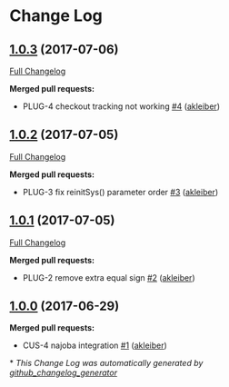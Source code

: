# Change Log

## [1.0.3](https://github.com/8select/shopware-5-plugin/tree/1.0.3) (2017-07-06)
[Full Changelog](https://github.com/8select/shopware-5-plugin/compare/1.0.2...1.0.3)

**Merged pull requests:**

- PLUG-4 checkout tracking not working [\#4](https://github.com/8select/shopware-5-plugin/pull/4) ([akleiber](https://github.com/akleiber))

## [1.0.2](https://github.com/8select/shopware-5-plugin/tree/1.0.2) (2017-07-05)
[Full Changelog](https://github.com/8select/shopware-5-plugin/compare/1.0.1...1.0.2)

**Merged pull requests:**

- PLUG-3 fix reinitSys\(\) parameter order [\#3](https://github.com/8select/shopware-5-plugin/pull/3) ([akleiber](https://github.com/akleiber))

## [1.0.1](https://github.com/8select/shopware-5-plugin/tree/1.0.1) (2017-07-05)
[Full Changelog](https://github.com/8select/shopware-5-plugin/compare/1.0.0...1.0.1)

**Merged pull requests:**

- PLUG-2 remove extra equal sign [\#2](https://github.com/8select/shopware-5-plugin/pull/2) ([akleiber](https://github.com/akleiber))

## [1.0.0](https://github.com/8select/shopware-5-plugin/tree/1.0.0) (2017-06-29)
**Merged pull requests:**

- CUS-4 najoba integration [\#1](https://github.com/8select/shopware-5-plugin/pull/1) ([akleiber](https://github.com/akleiber))



\* *This Change Log was automatically generated by [github_changelog_generator](https://github.com/skywinder/Github-Changelog-Generator)*